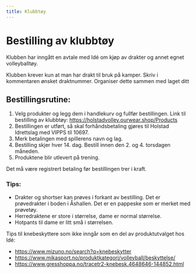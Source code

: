 ```yaml
---
title: Klubbtøy
---
```


# Bestilling av klubbtøy

Klubben har inngått en avtale med Idé om kjøp av drakter og annet egnet
volleyballtøy.

Klubben krever kun at man har drakt til bruk på kamper. Skriv i kommentaren ønsket draktnummer. Organiser dette sammen med laget ditt

## Bestillingsrutine:

1. Velg produkter og legg dem i handlekurv og fullfør bestillingen. Link til
   bestilling av klubbtøy: https://holstadvolley.ourwear.shop/Products
2. Bestillingen er utført, så skal forhåndsbetaling gjøres til Holstad
   Idrettslag med VIPPS til 10697.
3. Merk betalingen med spillerens navn og lag.
4. Bestilling skjer hver 14. dag. Bestill innen den 2. og 4. torsdagen måneden.
5. Produktene blir utlevert på trening.

Det må være registrert betaling før bestillingen trer i kraft.

### Tips:

- Drakter og shortser kan prøves i forkant av bestilling. Det er prøvedrakter i
  boden i Åshallen. Det er en pappeske som er merket med prøvetøy.
- Herredraktene er store i størrelse, dame er normal størrelse.
- Hotpants til dame er litt små i størrelsen.

Tips til knebeskyttere som ikke inngår som en del av produktutvalget hos Idé:

- https://www.mizuno.no/search?q=knebeskytter
- https://www.mikasport.no/produktkategori/volleyball/beskyttelse/
- https://www.gresshoppa.no/tracetr2-knebesk.4648646-144852.html
